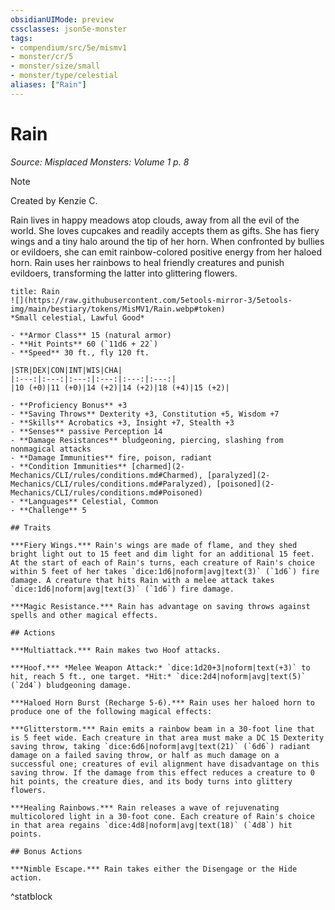 ```yaml
---
obsidianUIMode: preview
cssclasses: json5e-monster
tags:
- compendium/src/5e/mismv1
- monster/cr/5
- monster/size/small
- monster/type/celestial
aliases: ["Rain"]
---
```

# Rain
*Source: Misplaced Monsters: Volume 1 p. 8*  

> [!note]
> Created by Kenzie C.

Rain lives in happy meadows atop clouds, away from all the evil of the world. She loves cupcakes and readily accepts them as gifts. She has fiery wings and a tiny halo around the tip of her horn. When confronted by bullies or evildoers, she can emit rainbow-colored positive energy from her haloed horn. Rain uses her rainbows to heal friendly creatures and punish evildoers, transforming the latter into glittering flowers.

```ad-statblock
title: Rain
![](https://raw.githubusercontent.com/5etools-mirror-3/5etools-img/main/bestiary/tokens/MisMV1/Rain.webp#token)
*Small celestial, Lawful Good*

- **Armor Class** 15 (natural armor)
- **Hit Points** 60 (`11d6 + 22`)
- **Speed** 30 ft., fly 120 ft.

|STR|DEX|CON|INT|WIS|CHA|
|:---:|:---:|:---:|:---:|:---:|:---:|
|10 (+0)|11 (+0)|14 (+2)|14 (+2)|18 (+4)|15 (+2)|

- **Proficiency Bonus** +3
- **Saving Throws** Dexterity +3, Constitution +5, Wisdom +7
- **Skills** Acrobatics +3, Insight +7, Stealth +3
- **Senses** passive Perception 14
- **Damage Resistances** bludgeoning, piercing, slashing from nonmagical attacks
- **Damage Immunities** fire, poison, radiant
- **Condition Immunities** [charmed](2-Mechanics/CLI/rules/conditions.md#Charmed), [paralyzed](2-Mechanics/CLI/rules/conditions.md#Paralyzed), [poisoned](2-Mechanics/CLI/rules/conditions.md#Poisoned)
- **Languages** Celestial, Common
- **Challenge** 5

## Traits

***Fiery Wings.*** Rain's wings are made of flame, and they shed bright light out to 15 feet and dim light for an additional 15 feet. At the start of each of Rain's turns, each creature of Rain's choice within 5 feet of her takes `dice:1d6|noform|avg|text(3)` (`1d6`) fire damage. A creature that hits Rain with a melee attack takes `dice:1d6|noform|avg|text(3)` (`1d6`) fire damage.

***Magic Resistance.*** Rain has advantage on saving throws against spells and other magical effects.

## Actions

***Multiattack.*** Rain makes two Hoof attacks.

***Hoof.*** *Melee Weapon Attack:* `dice:1d20+3|noform|text(+3)` to hit, reach 5 ft., one target. *Hit:* `dice:2d4|noform|avg|text(5)` (`2d4`) bludgeoning damage.

***Haloed Horn Burst (Recharge 5-6).*** Rain uses her haloed horn to produce one of the following magical effects:

***Glitterstorm.*** Rain emits a rainbow beam in a 30-foot line that is 5 feet wide. Each creature in that area must make a DC 15 Dexterity saving throw, taking `dice:6d6|noform|avg|text(21)` (`6d6`) radiant damage on a failed saving throw, or half as much damage on a successful one; creatures of evil alignment have disadvantage on this saving throw. If the damage from this effect reduces a creature to 0 hit points, the creature dies, and its body turns into glittery flowers.

***Healing Rainbows.*** Rain releases a wave of rejuvenating multicolored light in a 30-foot cone. Each creature of Rain's choice in that area regains `dice:4d8|noform|avg|text(18)` (`4d8`) hit points.

## Bonus Actions

***Nimble Escape.*** Rain takes either the Disengage or the Hide action.
```
^statblock